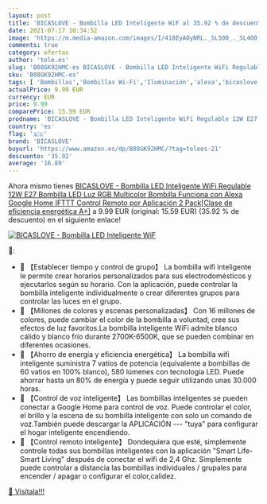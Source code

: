 ```yaml
---
layout: post
title: 'BICASLOVE - Bombilla LED Inteligente WiF al 35.92 % de descuento'
date: 2021-07-17 10:34:52
image: 'https://m.media-amazon.com/images/I/418EyAOyNRL._SL500_._SL400_.jpg'
comments: true
category: ofertas
author: 'tole.es'
slug: 'B08GK92HMC-es BICASLOVE - Bombilla LED Inteligente WiFi Regulable 12W...'
sku: 'B08GK92HMC-es'
tags: [ 'Bombillas','Bombillas Wi-Fi','Iluminación','alexa','bicaslove','google','home','ifttt', ]
actualPrice: 9.99 EUR
currency: EUR
price: 9.99
comparePrice: 15.59 EUR
prodname: 'BICASLOVE - Bombilla LED Inteligente WiFi Regulable 12W E27 Bombilla LED Luz RGB Multicolor Bombilla Funciona con Alexa Google Home IFTTT Control Remoto por Aplicación 2 Pack[Clase de eficiencia energética A+]'
country: 'es'
flag: '🇪🇸'
brand: 'BICASLOVE'
buyurl: 'https://www.amazon.es/dp/B08GK92HMC/?tag=tolees-21'
descuento: '35.92'
average: '16.89'
---
```


Ahora mismo tienes [BICASLOVE - Bombilla LED Inteligente WiFi Regulable 12W E27 Bombilla LED Luz RGB Multicolor Bombilla Funciona con Alexa Google Home IFTTT Control Remoto por Aplicación 2 Pack[Clase de eficiencia energética A+]](https://www.amazon.es/dp/B08GK92HMC/?tag=tolees-21) a 9.99 EUR (original: 15.59 EUR) (35.92 %  de descuento) en el siguiente enlace!

[![BICASLOVE - Bombilla LED Inteligente WiF](https://m.media-amazon.com/images/I/418EyAOyNRL._SL500_._SL400_.jpg)](https://www.amazon.es/dp/B08GK92HMC/?tag=tolees-21)

🔎:

- 🔦 【Establecer tiempo y control de grupo】 La bombilla wifi inteligente le permite crear horarios personalizados para sus electrodomésticos y ejecutarlos según su horario. Con la aplicación, puede controlar la bombilla inteligente individualmente o crear diferentes grupos para controlar las luces en el grupo.
- 🔦 【Millones de colores y escenas personalizadas】 Con 16 millones de colores, puede cambiar el color de la bombilla a voluntad, cree sus efectos de luz favoritos.La bombilla inteligente WiFi admite blanco cálido y blanco frío durante 2700K-6500K, que se pueden combinar en diferentes ocasiones.
- 🔦 【Ahorro de energía y eficiencia energética】 La bombilla wifi inteligente suministra 7 vatios de potencia (equivalente a bombillas de 60 vatios en 100% blanco), 580 lúmenes con tecnología LED. Puede ahorrar hasta un 80% de energía y puede seguir utilizando unas 30.000 horas.
- 🔦 【Control de voz inteligente】 Las bombillas inteligentes se pueden conectar a Google Home para control de voz. Puede controlar el color, el brillo y la escena de su bombilla inteligente con solo un comando de voz.También puede descargar la APLICACIÓN --- "tuya" para configurar el hogar inteligente encendiendo.
- 🔦 【Control remoto inteligente】 Dondequiera que esté, simplemente controle todas sus bombillas inteligentes con la aplicación "Smart Life-Smart Living" después de conectar el wifi de 2,4 Ghz. Simplemente puede controlar a distancia las bombillas individuales / grupales para encender / apagar o configurar el color,calidez.

[🛒 Visítala!!!](https://www.amazon.es/dp/B08GK92HMC/?tag=tolees-21)
